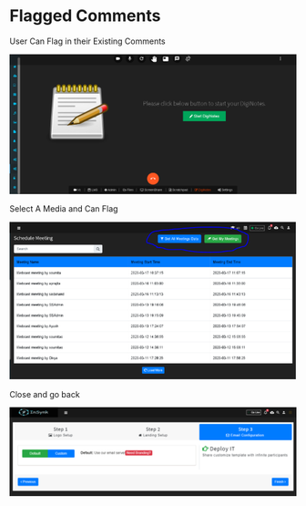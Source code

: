 # Flagged Comments

User Can Flag in their Existing Comments

![](../.gitbook/assets/image%20%2868%29.png)

Select A Media and Can Flag

![](../.gitbook/assets/image%20%28286%29.png)

Close and go back

![](../.gitbook/assets/image%20%28280%29.png)



